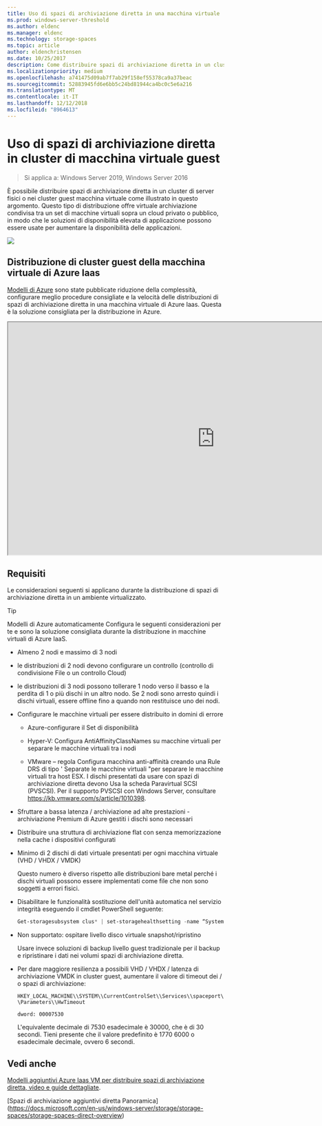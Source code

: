 ```yaml
---
title: Uso di spazi di archiviazione diretta in una macchina virtuale
ms.prod: windows-server-threshold
ms.author: eldenc
ms.manager: eldenc
ms.technology: storage-spaces
ms.topic: article
author: eldenchristensen
ms.date: 10/25/2017
description: Come distribuire spazi di archiviazione diretta in un cluster di macchina virtuale guest, ad esempio, in Microsoft Azure.
ms.localizationpriority: medium
ms.openlocfilehash: a741475d09ab7f7ab29f158ef55378ca9a37beac
ms.sourcegitcommit: 52883945fd6e6bb5c24bd81944ca4bc0c5e6a216
ms.translationtype: MT
ms.contentlocale: it-IT
ms.lasthandoff: 12/12/2018
ms.locfileid: "8964613"
---
```

# Uso di spazi di archiviazione diretta in cluster di macchina virtuale guest

> Si applica a: Windows Server 2019, Windows Server 2016

È possibile distribuire spazi di archiviazione diretta in un cluster di server fisici o nei cluster guest macchina virtuale come illustrato in questo argomento. Questo tipo di distribuzione offre virtuale archiviazione condivisa tra un set di macchine virtuali sopra un cloud privato o pubblico, in modo che le soluzioni di disponibilità elevata di applicazione possono essere usate per aumentare la disponibilità delle applicazioni.

![](media/storage-spaces-direct-in-vm/storage-spaces-direct-in-vm.png)

## Distribuzione di cluster guest della macchina virtuale di Azure Iaas

[Modelli di Azure](https://github.com/robotechredmond/301-storage-spaces-direct-md) sono state pubblicate riduzione della complessità, configurare meglio procedure consigliate e la velocità delle distribuzioni di spazi di archiviazione diretta in una macchina virtuale di Azure Iaas. Questa è la soluzione consigliata per la distribuzione in Azure.

<iframe src="https://channel9.msdn.com/Series/Microsoft-Hybrid-Cloud-Best-Practices-for-IT-Pros/Step-by-Step-Deploy-Windows-Server-2016-Storage-Spaces-Direct-S2D-Cluster-in-Microsoft-Azure/player" width="960" height="540" allowfullscreen></iframe>

## Requisiti

Le considerazioni seguenti si applicano durante la distribuzione di spazi di archiviazione diretta in un ambiente virtualizzato.

> [!TIP]
> Modelli di Azure automaticamente Configura le seguenti considerazioni per te e sono la soluzione consigliata durante la distribuzione in macchine virtuali di Azure IaaS.

-   Almeno 2 nodi e massimo di 3 nodi

-   le distribuzioni di 2 nodi devono configurare un controllo (controllo di condivisione File o un controllo Cloud)

-   le distribuzioni di 3 nodi possono tollerare 1 nodo verso il basso e la perdita di 1 o più dischi in un altro nodo.  Se 2 nodi sono arresto quindi i dischi virtuali, essere offline fino a quando non restituisce uno dei nodi.  

-   Configurare le macchine virtuali per essere distribuito in domini di errore

    -   Azure-configurare il Set di disponibilità

    -   Hyper-V: Configura AntiAffinityClassNames su macchine virtuali per separare le macchine virtuali tra i nodi

    -   VMware – regola Configura macchina anti-affinità creando una Rule DRS di tipo ' Separate le macchine virtuali "per separare le macchine virtuali tra host ESX. I dischi presentati da usare con spazi di archiviazione diretta devono Usa la scheda Paravirtual SCSI (PVSCSI). Per il supporto PVSCSI con Windows Server, consultare https://kb.vmware.com/s/article/1010398.

-   Sfruttare a bassa latenza / archiviazione ad alte prestazioni - archiviazione Premium di Azure gestiti i dischi sono necessari

-   Distribuire una struttura di archiviazione flat con senza memorizzazione nella cache i dispositivi configurati

-   Minimo di 2 dischi di dati virtuale presentati per ogni macchina virtuale (VHD / VHDX / VMDK)

    Questo numero è diverso rispetto alle distribuzioni bare metal perché i dischi virtuali possono essere implementati come file che non sono soggetti a errori fisici.

-   Disabilitare le funzionalità sostituzione dell'unità automatica nel servizio integrità eseguendo il cmdlet PowerShell seguente:

    ```powershell
    Get-storagesubsystem clus* | set-storagehealthsetting -name “System.Storage.PhysicalDisk.AutoReplace.Enabled” -value “False”
    ```

-   Non supportato: ospitare livello disco virtuale snapshot/ripristino

    Usare invece soluzioni di backup livello guest tradizionale per il backup e ripristinare i dati nei volumi spazi di archiviazione diretta.

-   Per dare maggiore resilienza a possibili VHD / VHDX / latenza di archiviazione VMDK in cluster guest, aumentare il valore di timeout dei / o spazi di archiviazione:

    `HKEY_LOCAL_MACHINE\\SYSTEM\\CurrentControlSet\\Services\\spaceport\\Parameters\\HwTimeout`

    `dword: 00007530`

    L'equivalente decimale di 7530 esadecimale è 30000, che è di 30 secondi. Tieni presente che il valore predefinito è 1770 6000 o esadecimale decimale, ovvero 6 secondi.

## Vedi anche

[Modelli aggiuntivi Azure Iaas VM per distribuire spazi di archiviazione diretta, video e guide dettagliate](https://blogs.msdn.microsoft.com/clustering/2017/02/14/deploying-an-iaas-vm-guest-clusters-in-microsoft-azure/).

[Spazi di archiviazione aggiuntivi diretta Panoramica] (https://docs.microsoft.com/en-us/windows-server/storage/storage-spaces/storage-spaces-direct-overview)
